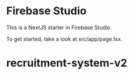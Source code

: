 # Firebase Studio

This is a NextJS starter in Firebase Studio.

To get started, take a look at src/app/page.tsx.
# recruitment-system-v2
